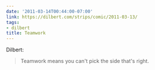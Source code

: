 ```yaml
---
date: '2011-03-14T00:44:00-07:00'
link: https://dilbert.com/strips/comic/2011-03-13/
tags:
- dilbert
title: Teamwork
---
```


Dilbert:

>Teamwork means you can't pick the side that's right.
